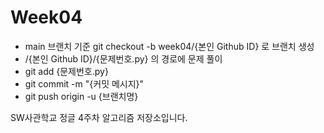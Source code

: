 # Week04
- main 브랜치 기준 git checkout -b week04/{본인 Github ID} 로 브랜치 생성
- /{본인 Github ID}/{문제번호.py} 의 경로에 문제 풀이
- git add {문제번호.py}
- git commit -m "{커밋 메시지}"
- git push origin -u {브랜치명}

SW사관학교 정글 4주차 알고리즘 저장소입니다.
